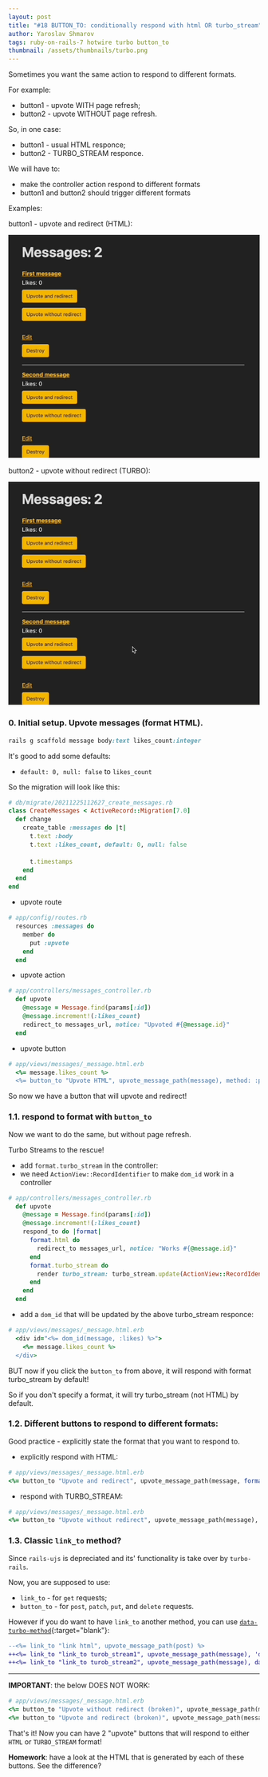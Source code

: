 ```yaml
---
layout: post
title: "#18 BUTTON_TO: conditionally respond with html OR turbo_stream"
author: Yaroslav Shmarov
tags: ruby-on-rails-7 hotwire turbo button_to
thumbnail: /assets/thumbnails/turbo.png
---
```


Sometimes you want the same action to respond to different formats.

For example:
* button1 - upvote WITH page refresh;
* button2 - upvote WITHOUT page refresh.

So, in one case:
* button1 - usual HTML responce;
* button2 - TURBO_STREAM responce.

We will have to:
* make the controller action respond to different formats
* button1 and button2 should trigger different formats

Examples:

button1 - upvote and redirect (HTML):

![button1 - upvote and redirect](assets/images/html-upvote.gif)

button2 - upvote without redirect (TURBO):

![button2 - upvote without redirect](assets/images/turbo-upvote.gif)

### 0. Initial setup. Upvote messages (format HTML).

```ruby
rails g scaffold message body:text likes_count:integer
```

It's good to add some defaults:
* `default: 0, null: false` to `likes_count`

So the migration will look like this:

```ruby
# db/migrate/20211225112627_create_messages.rb
class CreateMessages < ActiveRecord::Migration[7.0]
  def change
    create_table :messages do |t|
      t.text :body
      t.text :likes_count, default: 0, null: false

      t.timestamps
    end
  end
end
```

* upvote route

```ruby
# app/config/routes.rb
  resources :messages do
    member do
      put :upvote
    end
  end
```

* upvote action

```ruby
# app/controllers/messages_controller.rb
  def upvote
    @message = Message.find(params[:id])
    @message.increment!(:likes_count)
    redirect_to messages_url, notice: "Upvoted #{@message.id}"
  end
```

* upvote button

```ruby
# app/views/messages/_message.html.erb
  <%= message.likes_count %>
  <%= button_to "Upvote HTML", upvote_message_path(message), method: :put %>
```

So now we have a button that will upvote and redirect!

### 1.1. respond to format with `button_to`

Now we want to do the same, but without page refresh.

Turbo Streams to the rescue!

* add `format.turbo_stream` in the controller:
* we need `ActionView::RecordIdentifier` to make `dom_id` work in a controller

```ruby
# app/controllers/messages_controller.rb
  def upvote
    @message = Message.find(params[:id])
    @message.increment!(:likes_count)
    respond_to do |format|
      format.html do
        redirect_to messages_url, notice: "Works #{@message.id}"
      end
      format.turbo_stream do
        render turbo_stream: turbo_stream.update(ActionView::RecordIdentifier.dom_id(@message, :likes), html: "#{@message.likes_count} #{Time.zone.now}")
      end
    end
  end
```

* add a `dom_id` that will be updated by the above turbo_stream responce:

```ruby
# app/views/messages/_message.html.erb
  <div id="<%= dom_id(message, :likes) %>">
    <%= message.likes_count %>
  </div>
```

BUT now if you click the `button_to` from above, it will respond with format turbo_stream by default!

So if you don't specify a format, it will try turbo_stream (not HTML) by default.

### 1.2. Different buttons to respond to different formats:

Good practice - explicitly state the format that you want to respond to.

* explicitly respond with HTML:
```ruby
# app/views/messages/_message.html.erb
<%= button_to "Upvote and redirect", upvote_message_path(message, format: :html), method: :put %>
```

* respond with TURBO_STREAM:
```ruby
# app/views/messages/_message.html.erb
<%= button_to "Upvote without redirect", upvote_message_path(message), method: :put, form: {"data-type": "turbo_stream" } %>
```

### 1.3. Classic `link_to` method?

Since `rails-ujs` is depreciated and its' functionality is take over by `turbo-rails`.

Now, you are supposed to use:
* `link_to` - for `get` requests;
* `button_to` - for `post`, `patch`, `put`, and `delete` requests.

However if you do want to have `link_to` another method, you can use 
[`data-turbo-method`](https://turbo.hotwired.dev/handbook/drive#performing-visits-with-a-different-method){:target="blank"}:
```diff
--<%= link_to "link html", upvote_message_path(post) %>
++<%= link_to "link_to turob_stream1", upvote_message_path(message), 'data-turbo-method': :patch %>
++<%= link_to "link_to turob_stream2", upvote_message_path(message), data: {turbo_method: "patch"} %>
```

****

**IMPORTANT**: the below DOES NOT WORK:
```ruby
# app/views/messages/_message.html.erb
<%= button_to "Upvote without redirect (broken)", upvote_message_path(message, format: :turbo_stream), method: :put %>
<%= button_to "Upvote and redirect (broken)", upvote_message_path(message), method: :put, :form => {"data-type" => "html" } %>
```

That's it! Now you can have 2 "upvote" buttons that will respond to either `HTML` or `TURBO_STREAM` format!

**Homework**: have a look at the HTML that is generated by each of these buttons. See the difference?
